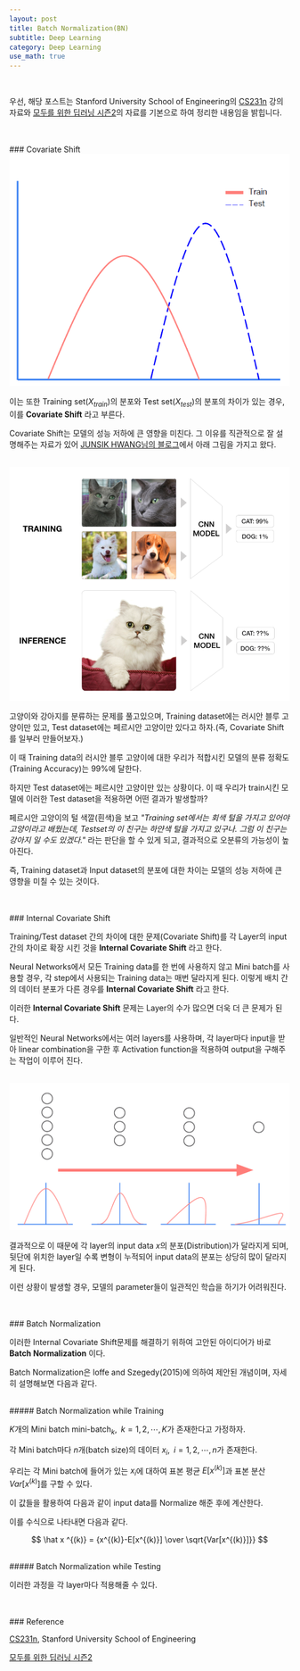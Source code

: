 ```yaml
---
layout: post
title: Batch Normalization(BN)
subtitle: Deep Learning
category: Deep Learning
use_math: true
---
```


<br>

우선, 해당 포스트는 Stanford University School of Engineering의 [CS231n](https://www.youtube.com/watch?v=_JB0AO7QxSA&list=PLC1qU-LWwrF64f4QKQT-Vg5Wr4qEE1Zxk&index=7) 강의자료와 [모두를 위한 딥러닝 시즌2](https://deeplearningzerotoall.github.io/season2/lec_pytorch.html)의 자료를 기본으로 하여 정리한 내용임을 밝힙니다.


<br>
<br>
### Covariate Shift

<br>

<center><img src = '/post_img/200109/image1.png' width="600"/></center>

이는 또한 Training set($X_{train}$)의 분포와 Test set($X_{test}$)의 분포의 차이가 있는 경우, 이를 __Covariate Shift__ 라고 부른다.

Covariate Shift는 모델의 성능 저하에 큰 영향을 미친다. 그 이유를 직관적으로 잘 설명해주는 자료가 있어 [JUNSIK HWANG님의 블로그](https://jsideas.net/batch_normalization/)에서 아래 그림을 가지고 왔다.

<br>

<center><img src = '/post_img/200109/image2.png' width="600"/></center>

고양이와 강아지를 분류하는 문제를 풀고있으며, Training dataset에는 러시안 블루 고양이만 있고, Test dataset에는 페르시안 고양이만 있다고 하자.(즉, Covariate Shift를 일부러 만들어보자.)

이 때 Training data의 러시안 블루 고양이에 대한 우리가 적합시킨 모델의 분류 정확도(Training Accuracy)는 99%에 달한다.

하지만 Test dataset에는 페르시안 고양이만 있는 상황이다. 이 때 우리가 train시킨 모델에 이러한 Test dataset을 적용하면 어떤 결과가 발생할까?

페르시안 고양이의 털 색깔(흰색)을 보고 _"Training set에서는 회색 털을 가지고 있어야 고양이라고 배웠는데, Testset의 이 친구는 하얀색 털을 가지고 있구나. 그럼 이 친구는 강아지 일 수도 있겠다."_ 라는 판단을 할 수 있게 되고, 결과적으로 오분류의 가능성이 높아진다.

즉, Training dataset과 Input dataset의 분포에 대한 차이는 모델의 성능 저하에 큰 영향을 미칠 수 있는 것이다.


<br>
<br>
### Internal Covariate Shift

Training/Test dataset 간의 차이에 대한 문제(Covariate Shift)를 각 Layer의 input 간의 차이로 확장 시킨 것을 __Internal Covariate Shift__ 라고 한다.

Neural Networks에서 모든 Training data를 한 번에 사용하지 않고 Mini batch를 사용할 경우, 각 step에서 사용되는 Training data는 매번 달라지게 된다. 이렇게 배치 간의 데이터 분포가 다른 경우를 __Internal Covariate Shift__ 라고 한다.

이러한 __Internal Covariate Shift__ 문제는 Layer의 수가 많으면 더욱 더 큰 문제가 된다.

일반적인 Neural Networks에서는 여러 layers를 사용하며, 각 layer마다 input을 받아 linear combination을 구한 후 Activation function을 적용하여 output을 구해주는 작업이 이루어 진다.

<br>

<center><img src = '/post_img/200109/image3.png' width="600"/></center>

결과적으로 이 때문에 각 layer의 input data $x$의 분포(Distribution)가 달라지게 되며, 뒷단에 위치한 layer일 수록 변형이 누적되어 input data의 분포는 상당히 많이 달라지게 된다.

이런 상황이 발생할 경우, 모델의 parameter들이 일관적인 학습을 하기가 어려워진다.

<br>
<br>
### Batch Normalization

이러한 Internal Covariate Shift문제를 해결하기 위하여 고안된 아이디어가 바로 __Batch Normalization__ 이다.

Batch Normalization은 loffe and Szegedy(2015)에 의하여 제안된 개념이며, 자세히 설명해보면 다음과 같다.

<br>
##### Batch Normalization while Training

$K$개의 Mini batch $\text{mini-batch}_{k},\;\;k=1,2,\cdots,K$가 존재한다고 가정하자.

각 Mini batch마다 $n$개(batch size)의 데이터 $x_i,\;\;i=1,2,\cdots,n$가 존재한다.

우리는 각 Mini batch에 들어가 있는 $x_i$에 대하여 표본 평균 $E[x^{(k)}]$과 표본 분산 $Var[x^{(k)}]$를 구할 수 있다.

이 값들을 활용하여 다음과 같이 input data를 Normalize 해준 후에 계산한다.

이를 수식으로 나타내면 다음과 같다.

$$ \hat x ^{(k)}  = {x^{(k)}-E[x^{(k)}] \over \sqrt{Var[x^{(k)}]}} $$

<br>
##### Batch Normalization while Testing


이러한 과정을 각 layer마다 적용해줄 수 있다.


<br>
<br>
### Reference

[CS231n](https://www.youtube.com/watch?v=vT1JzLTH4G4&list=PLC1qU-LWwrF64f4QKQT-Vg5Wr4qEE1Zxk), Stanford University School of Engineering

[모두를 위한 딥러닝 시즌2](https://deeplearningzerotoall.github.io/season2/lec_pytorch.html)
